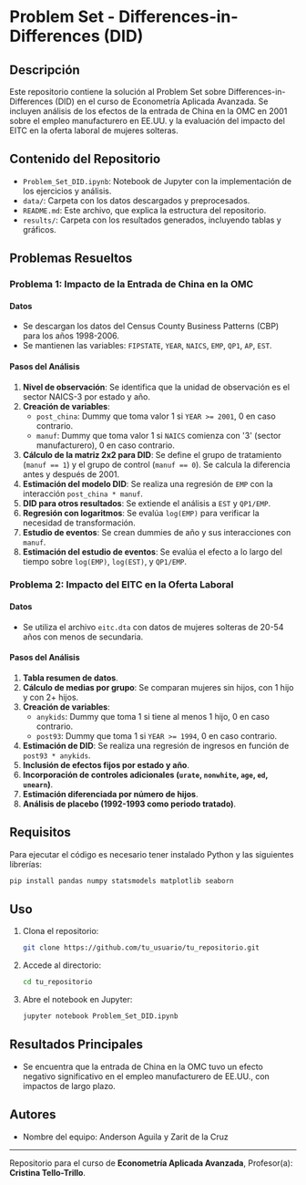 # Problem Set - Differences-in-Differences (DID)

## Descripción
Este repositorio contiene la solución al Problem Set sobre Differences-in-Differences (DID) en el curso de Econometría Aplicada Avanzada. Se incluyen análisis de los efectos de la entrada de China en la OMC en 2001 sobre el empleo manufacturero en EE.UU. y la evaluación del impacto del EITC en la oferta laboral de mujeres solteras.

## Contenido del Repositorio
- `Problem_Set_DID.ipynb`: Notebook de Jupyter con la implementación de los ejercicios y análisis.
- `data/`: Carpeta con los datos descargados y preprocesados.
- `README.md`: Este archivo, que explica la estructura del repositorio.
- `results/`: Carpeta con los resultados generados, incluyendo tablas y gráficos.

## Problemas Resueltos
### **Problema 1: Impacto de la Entrada de China en la OMC**
#### **Datos**
- Se descargan los datos del Census County Business Patterns (CBP) para los años 1998-2006.
- Se mantienen las variables: `FIPSTATE`, `YEAR`, `NAICS`, `EMP`, `QP1`, `AP`, `EST`.

#### **Pasos del Análisis**
1. **Nivel de observación**: Se identifica que la unidad de observación es el sector NAICS-3 por estado y año.
2. **Creación de variables**:
   - `post_china`: Dummy que toma valor 1 si `YEAR >= 2001`, 0 en caso contrario.
   - `manuf`: Dummy que toma valor 1 si `NAICS` comienza con '3' (sector manufacturero), 0 en caso contrario.
3. **Cálculo de la matriz 2x2 para DID**: Se define el grupo de tratamiento (`manuf == 1`) y el grupo de control (`manuf == 0`). Se calcula la diferencia antes y después de 2001.
4. **Estimación del modelo DID**: Se realiza una regresión de `EMP` con la interacción `post_china * manuf`.
5. **DID para otros resultados**: Se extiende el análisis a `EST` y `QP1/EMP`.
6. **Regresión con logaritmos**: Se evalúa `log(EMP)` para verificar la necesidad de transformación.
7. **Estudio de eventos**: Se crean dummies de año y sus interacciones con `manuf`.
8. **Estimación del estudio de eventos**: Se evalúa el efecto a lo largo del tiempo sobre `log(EMP)`, `log(EST)`, y `QP1/EMP`.

### **Problema 2: Impacto del EITC en la Oferta Laboral**
#### **Datos**
- Se utiliza el archivo `eitc.dta` con datos de mujeres solteras de 20-54 años con menos de secundaria.

#### **Pasos del Análisis**
1. **Tabla resumen de datos**.
2. **Cálculo de medias por grupo**: Se comparan mujeres sin hijos, con 1 hijo y con 2+ hijos.
3. **Creación de variables**:
   - `anykids`: Dummy que toma 1 si tiene al menos 1 hijo, 0 en caso contrario.
   - `post93`: Dummy que toma 1 si `YEAR >= 1994`, 0 en caso contrario.
4. **Estimación de DID**: Se realiza una regresión de ingresos en función de `post93 * anykids`.
5. **Inclusión de efectos fijos por estado y año**.
6. **Incorporación de controles adicionales (`urate`, `nonwhite`, `age`, `ed`, `unearn`)**.
7. **Estimación diferenciada por número de hijos**.
8. **Análisis de placebo (1992-1993 como periodo tratado)**.

## Requisitos
Para ejecutar el código es necesario tener instalado Python y las siguientes librerías:
```bash
pip install pandas numpy statsmodels matplotlib seaborn
```

## Uso
1. Clona el repositorio:
   ```bash
   git clone https://github.com/tu_usuario/tu_repositorio.git
   ```
2. Accede al directorio:
   ```bash
   cd tu_repositorio
   ```
3. Abre el notebook en Jupyter:
   ```bash
   jupyter notebook Problem_Set_DID.ipynb
   ```

## Resultados Principales
- Se encuentra que la entrada de China en la OMC tuvo un efecto negativo significativo en el empleo manufacturero de EE.UU., con impactos de largo plazo.


## Autores
- Nombre del equipo: Anderson Aguila y Zarit de la Cruz

---
Repositorio para el curso de **Econometría Aplicada Avanzada**, Profesor(a): **Cristina Tello-Trillo**.

